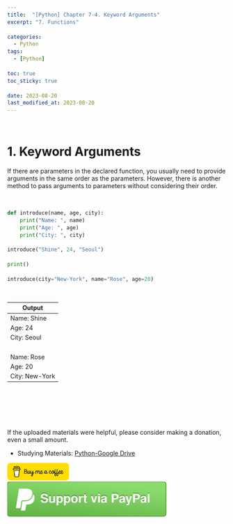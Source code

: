 ```yaml
---
title:  "[Python] Chapter 7-4. Keyword Arguments"
excerpt: "7. Functions"

categories:
  - Python
tags:
  - [Python]

toc: true
toc_sticky: true
 
date: 2023-08-20
last_modified_at: 2023-08-20
---
```


&nbsp;

# 1. Keyword Arguments
If there are parameters in the declared function, you usually need to provide arguments in the same order as the parameters. However, there is another method to pass arguments to parameters without considering their order.

&nbsp;

```python
def introduce(name, age, city):
    print("Name: ", name)
    print("Age: ", age)
    print("City: ", city)

introduce("Shine", 24, "Seoul")

print()

introduce(city="New-York", name="Rose", age=20)
```

&nbsp;

| Output |
|---|
| Name:  Shine |
| Age:  24 |
| City:  Seoul |
​|  |
| Name:  Rose |
| Age:  20 |
| City:  New-York |

&nbsp;

&nbsp;

&nbsp;

If the uploaded materials were helpful, please consider making a donation, even a small amount.
- Studying Materials: ​[Python-Google Drive](https://drive.google.com/drive/u/3/folders/1btmxn1mWaPy8ZYZvRu2HWbiV2UKsDwLP)

[!["Buy Me A Coffee"](https://raw.githubusercontent.com/Shine-Loi/Shine-Loi.github.io/master/assets/images/Buymeacoffee.png)](https://www.buymeacoffee.com/shine_loi_lee)
[![Support via PayPal](https://raw.githubusercontent.com/Shine-Loi/Shine-Loi.github.io/41d049ca49169c961adde8f77b7d0f6981851ea3/assets/images/Paypal.svg)](https://paypal.me/goldbin0514?country.x=KR&locale.x=ko_KR)
